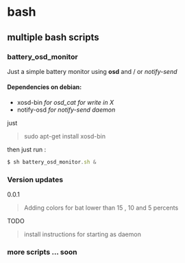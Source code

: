 # bash
## multiple bash scripts



### battery_osd_monitor

Just a simple battery monitor using **osd** and / or *notify-send*

#### Dependencies on debian:

* xosd-bin *for osd_cat for write in X*
* notify-osd *for notify-send daemon*

just
> sudo apt-get install xosd-bin

then just run :
```javascript
$ sh battery_osd_monitor.sh &
```

### Version updates
0.0.1
>Adding colors for bat lower than 15 , 10 and 5 percents


TODO
> install instructions for starting as daemon

### more scripts ... soon

